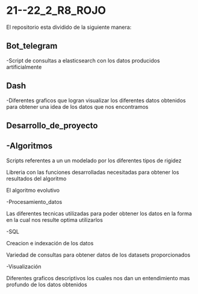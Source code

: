 # 21--22_2_R8_ROJO


El repositorio esta dividido de la siguiente manera:

Bot_telegram
--
-Script de consultas a elasticsearch con los datos producidos artificialmente

Dash
--
-Diferentes graficos que logran visualizar los diferentes datos obtenidos para obtener una idea de los datos que nos encontramos

Desarrollo_de_proyecto
--
-Algoritmos
-------
Scripts referentes a un un modelado por los diferentes tipos de rigidez

Libreria con las funciones desarrolladas necesitadas para obtener los resultados del algoritmo

El algoritmo evolutivo

-Procesamiento_datos

Las diferentes tecnicas utilizadas para poder obtener los datos en la forma en la cual nos resulte optima utilizarlos

-SQL

Creacion e indexación de los datos

Variedad de consultas para obtener datos de los datasets proporcionados

-Visualización

Diferentes graficos descriptivos los cuales nos dan un entendimiento mas profundo de los datos obtenidos
